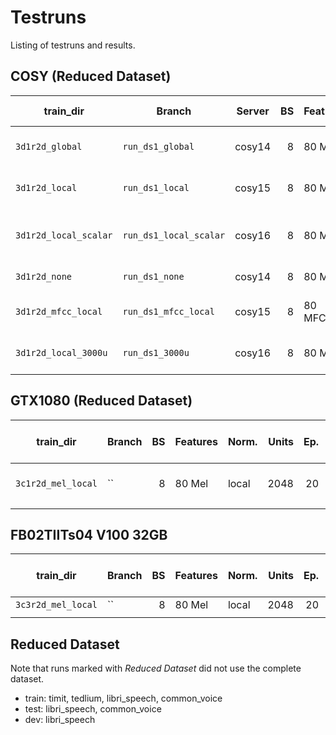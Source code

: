 # Testruns
Listing of testruns and results.


## COSY (Reduced Dataset)
| train_dir             | Branch                 | Server | BS | Features | Norm.        | Units | Ep. | Layout | What was tested?                       |   Loss |   MED |   WER |
|-----------------------|------------------------|--------|---:|----------|--------------|------:|----:|-------:|----------------------------------------|-------:|------:|------:|
| `3d1r2d_global`       | `run_ds1_global`       | cosy14 |  8 | 80 Mel   | global       |  2048 |  20 | 3d1r2d | DS1 w/ global Mel normalization.       | 30.594 | 0.113 | 0.319 |
| `3d1r2d_local`        | `run_ds1_local`        | cosy15 |  8 | 80 Mel   | local        |  2048 |  20 | 3d1r2d | DS1 w/ local Mel normalization.        | 29.022 | 0.107 | 0.309 |
| `3d1r2d_local_scalar` | `run_ds1_local_scalar` | cosy16 |  8 | 80 Mel   | local scalar |  2048 |  20 | 3d1r2d | DS1 w/ local_scalar Mel normalization. | 31.882 | 0.114 | 0.321 |
| `3d1r2d_none`         | `run_ds1_none`         | cosy14 |  8 | 80 Mel   | none         |  2048 |  20 | 3d1r2d | DS1 w/o Mel normalization.             | 29.604 | 0.112 | 0.317 |
| `3d1r2d_mfcc_local`   | `run_ds1_mfcc_local`   | cosy15 |  8 | 80 MFCC  | local        |  2048 |  20 | 3d1r2d | DS1 w/ local MFCC normalization.       | 24.633 | 0.088 | 0.255 |
| `3d1r2d_local_3000u`  | `run_ds1_3000u`        | cosy16 |  8 | 80 Mel   | local        |  3000 |  20 | 3d1r2d | DS1 w/ global Mel normalization.       | 34.556 | 0.102 | 0.290 |


## GTX1080 (Reduced Dataset)
| train_dir          | Branch | BS | Features | Norm. | Units | Ep. | Layout | What was tested?      | Loss | MED | WER |
|--------------------|--------|---:|----------|-------|------:|----:|-------:|-----------------------|-----:|----:|----:|
| `3c1r2d_mel_local` | ``     |  8 | 80 Mel   | local |  2048 |  20 | 3c1r2d | Compare dense vs conv |      |     |     |
|                    |        |    |          |       |       |     |        |                       |      |     |     |


## FB02TIITs04 V100 32GB
| train_dir          | Branch | BS | Features | Norm. | Units | Ep. | Layout | What was tested?      | Loss | MED | WER |
|--------------------|--------|---:|----------|-------|------:|----:|-------:|-----------------------|-----:|----:|----:|
| `3c3r2d_mel_local` | ``     |  8 | 80 Mel   | local |  2048 |  20 | 3c3r2d |                       |      |     |     |
|                    |        |    |          |       |       |     |        |                       |      |     |     |


## Reduced Dataset
Note that runs marked with *Reduced Dataset* did not use the complete dataset.
* train: timit, tedlium, libri_speech, common_voice
* test: libri_speech, common_voice
* dev: libri_speech
